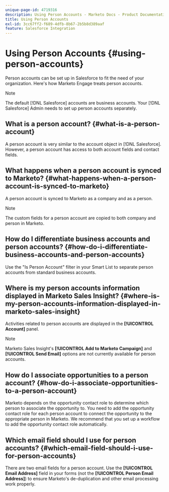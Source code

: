 ```yaml
---
unique-page-id: 4719316
description: Using Person Accounts - Marketo Docs - Product Documentation
title: Using Person Accounts
exl-id: 3cc67ff2-f689-4dfb-8b67-2b5b8d389aaf
feature: Salesforce Integration
---
```

# Using Person Accounts {#using-person-accounts}

Person accounts can be set up in Salesforce to fit the need of your organization. Here's how Marketo Engage treats person accounts.

>[!NOTE]
>
>The default [!DNL Salesforce] accounts are business accounts. Your [!DNL Salesforce] Admin needs to set up person accounts separately.

## What is a person account? {#what-is-a-person-account}

A person account is very similar to the account object in [!DNL Salesforce]. However, a person account has access to both account fields and contact fields.

## What happens when a person account is synced to Marketo? {#what-happens-when-a-person-account-is-synced-to-marketo}

A person account is synced to Marketo as a company and as a person.

>[!NOTE]
>
>The custom fields for a person account are copied to both company and person in Marketo.

## How do I differentiate business accounts and person accounts? {#how-do-i-differentiate-business-accounts-and-person-accounts}

Use the "Is Person Account" filter in your Smart List to separate person accounts from standard business accounts.

## Where is my person accounts information displayed in Marketo Sales Insight? {#where-is-my-person-accounts-information-displayed-in-marketo-sales-insight}

Activities related to person accounts are displayed in the **[!UICONTROL Account]** panel.

>[!NOTE]
>
>Marketo Sales Insight's **[!UICONTROL Add to Marketo Campaign]** and **[!UICONTROL Send Email]** options are not currently available for person accounts.

## How do I associate opportunities to a person account? {#how-do-i-associate-opportunities-to-a-person-account}

Marketo depends on the opportunity contact role to determine which person to associate the opportunity to. You need to add the opportunity contact role for each person account to connect the opportunity to the appropriate person in Marketo. We recommend that you set up a workflow to add the opportunity contact role automatically.

## Which email field should I use for person accounts? {#which-email-field-should-i-use-for-person-accounts}

There are two email fields for a person account. Use the **[!UICONTROL Email Address]** field in your forms (not the **[!UICONTROL Person Email Address]**) to ensure Marketo's de-duplication and other email processing work properly.
